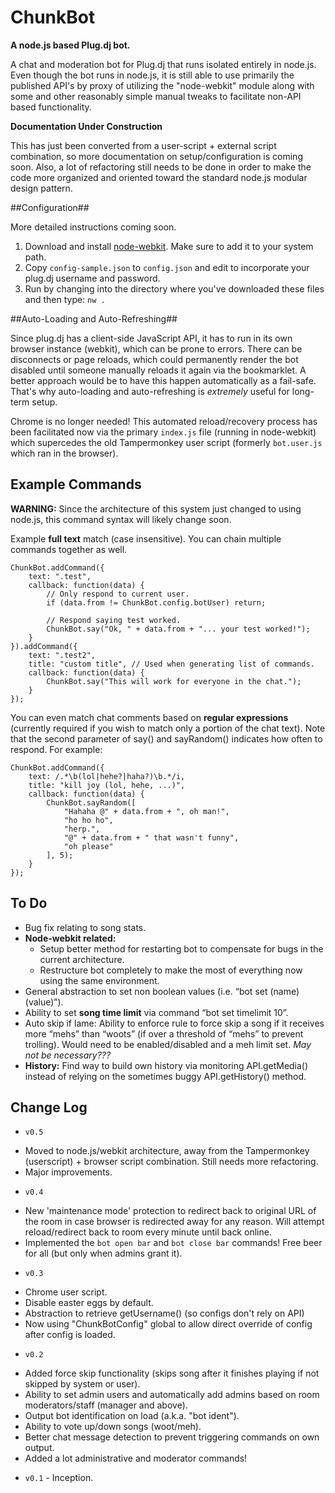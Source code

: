 ChunkBot
========

**A node.js based Plug.dj bot.**

A chat and moderation bot for Plug.dj that runs isolated entirely in node.js. Even though the bot runs in node.js, it is still able to use primarily the published API's by proxy of utilizing the "node-webkit" module along with some and other reasonably simple manual tweaks to facilitate non-API based functionality.

**Documentation Under Construction**

This has just been converted from a user-script + external script combination, so more documentation on setup/configuration is coming soon. Also, a lot of refactoring still needs to be done in order to make the code more organized and oriented toward the standard node.js modular design pattern. 

##Configuration##

More detailed instructions coming soon.

1. Download and install [node-webkit](https://github.com/rogerwang/node-webkit). Make sure to add it to your system path.
2. Copy `config-sample.json` to `config.json` and edit to incorporate your plug.dj username and password.
3. Run by changing into the directory where you've downloaded these files and then type: `nw .`


##Auto-Loading and Auto-Refreshing##

Since plug.dj has a client-side JavaScript API, it has to run in its own browser instance (webkit), which can be prone to errors. There can be disconnects or page reloads, which could permanently render the bot disabled until someone manually reloads it again via the bookmarklet. A better approach would be to have this happen automatically as a fail-safe. That's why auto-loading and auto-refreshing is *extremely* useful for long-term setup.

Chrome is no longer needed! This automated reload/recovery process has been facilitated now via the primary `index.js` file (running in node-webkit) which supercedes the old Tampermonkey user script (formerly `bot.user.js` which ran in the browser).


## Example Commands ##

**WARNING:** Since the architecture of this system just changed to using node.js, this command syntax will likely change soon.

Example **full text** match (case insensitive). You can chain multiple commands together as well.

	ChunkBot.addCommand({
		text: ".test",
		callback: function(data) {
			// Only respond to current user.
			if (data.from != ChunkBot.config.botUser) return;
	
			// Respond saying test worked.
			ChunkBot.say("Ok, " + data.from + "... your test worked!");
		}
	}).addCommand({
		text: ".test2",
		title: "custom title", // Used when generating list of commands.
		callback: function(data) {
			ChunkBot.say("This will work for everyone in the chat.");
		}
	});

You can even match chat comments based on **regular expressions** (currently required if you wish to match only a portion of the chat text). Note that the second parameter of say() and sayRandom() indicates how often to respond. For example:

	ChunkBot.addCommand({
		text: /.*\b(lol|hehe?|haha?)\b.*/i,
		title: "kill joy (lol, hehe, ...)",
		callback: function(data) {
			ChunkBot.sayRandom([
				"Hahaha @" + data.from + ", oh man!",
				"ho ho ho",
				"herp.",
				"@" + data.from + " that wasn't funny",
				"oh please"
			], 5);
		}
	});

## To Do ##

* Bug fix relating to song stats.
* **Node-webkit related:**
	* Setup better method for restarting bot to compensate for bugs in the current architecture.
	* Restructure bot completely to make the most of everything now using the same environment.
* General abstraction to set non boolean values (i.e. “bot set (name) (value)”).
* Ability to set **song time limit** via command “bot set timelimit 10”. 
* Auto skip if lame: Ability to enforce rule to force skip a song if it receives more “mehs” than “woots” (if over a threshold of “mehs” to prevent trolling). Would need to be enabled/disabled and a meh limit set. *May not be necessary???*
* **History:** Find way to build own history via monitoring API.getMedia() instead of relying on the sometimes buggy API.getHistory() method.


## Change Log ##

* `v0.5`
 + Moved to node.js/webkit architecture, away from the Tampermonkey (userscript) + browser script combination. Still needs more refactoring.
 + Major improvements.
* `v0.4`
 + New 'maintenance mode' protection to redirect back to original URL of the room in case browser is redirected away for any reason. Will attempt reload/redirect back to room every minute until back online.
 + Implemented the  `bot open bar` and `bot close bar` commands! Free beer for all (but only when admins grant it).
* `v0.3`
 + Chrome user script.
 + Disable easter eggs by default.
 + Abstraction to retrieve getUsername() (so configs don't rely on API)
 + Now using "ChunkBotConfig" global to allow direct override of config after config is loaded.
* `v0.2`
 + Added force skip functionality (skips song after it finishes playing if not skipped by system or user).
 + Ability to set admin users and automatically add admins based on room moderators/staff (manager and above).
 + Output bot identification on load (a.k.a. "bot ident").
 + Ability to vote up/down songs (woot/meh).
 + Better chat message detection to prevent triggering commands on own output.
 + Added a lot administrative and moderator commands! 
* `v0.1` - Inception.